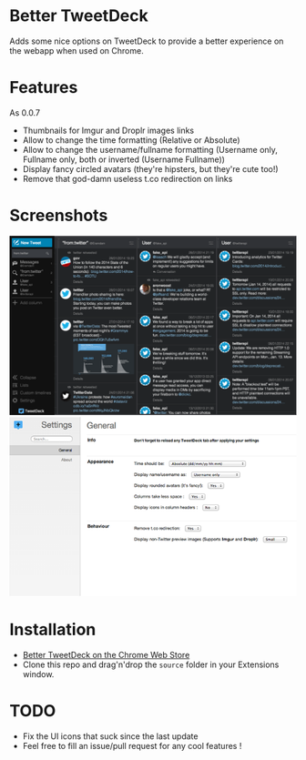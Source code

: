 Better TweetDeck
===============

Adds some nice options on TweetDeck to provide a better experience on the webapp when used on Chrome.

Features
===============

As 0.0.7

+ Thumbnails for Imgur and Droplr images links
+ Allow to change the time formatting (Relative or Absolute)
+ Allow to change the username/fullname formatting (Username only, Fullname only, both or inverted (Username Fullname))
+ Display fancy circled avatars (they're hipsters, but they're cute too!)
+ Remove that god-damn useless t.co redirection on links

Screenshots
===============

![](bettertweetdeck-overview.png)
![](bettertweetdeck-options.png)

Installation
===============

+ [Better TweetDeck on the Chrome Web Store](https://chrome.google.com/webstore/detail/better-tweetdeck/micblkellenpbfapmcpcfhcoeohhnpob)
+ Clone this repo and drag'n'drop the `source` folder in your Extensions window.

TODO
===============

+ Fix the UI icons that suck since the last update
+ Feel free to fill an issue/pull request for any cool features !
